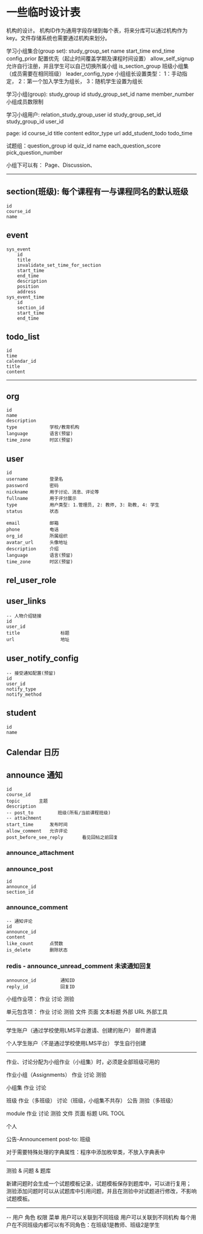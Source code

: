 # 一些临时设计表


机构的设计。
机构ID作为通用字段存储到每个表，将来分库可以通过机构作为key。文件存储系统也需要通过机构来划分。

学习小组集合(group set): study_group_set
	name
	start_time
    end_time
    config_prior 		配置优先（起止时间覆盖学期及课程时间设置）
    allow_self_signup	允许自行注册，并且学生可以自己切换所属小组
    is_section_group	班级小组集（成员需要在相同班级）
    leader_config_type  小组组长设置类型： 1：手动指定， 2：第一个加入学生为组长， 3：随机学生设置为组长

学习小组(group): study_group
	id
	study_group_set_id
	name
    member_number 			小组成员数限制

学习小组用户: relation_study_group_user
	id
    study_group_set_id
    study_group_id
    user_id


page:
    id
    course_id
    title
    content
    editor_type
    url
    add_student_todo
    todo_time

试题组：question_group
    id
    quiz_id
    name
    each_question_score
    pick_question_number

小组下可以有： Page、Discussion、

-------------------------------------------------
## section(班级): 每个课程有一与课程同名的默认班级
    id
    course_id
    name
    

## event
    sys_event
        id
        title
        invalidate_set_time_for_section
        start_time
        end_time
        description
        position
        address
    sys_event_time
        id
        section_id
        start_time
        end_time

## todo_list
    id
    time
    calendar_id
    title
    content

-------------------------------------------------
## org
    id
    name
    description
    type            学校/教育机构
    language        语言(预留)
    time_zone       时区(预留)

## user
    id
    username        登录名
    password        密码
    nickname        用于讨论、消息、评论等
    fullname        用于评分展示
    type            用户类型: 1.管理员, 2: 教师, 3: 助教, 4: 学生
    status          状态
    
    email           邮箱
    phone           电话
    org_id          所属组织
    avatar_url      头像地址
    description     介绍
    language        语言(预留)
    time_zone       时区(预留)

## rel_user_role
    
## user_links
    -- 人物介绍链接
    id
    user_id
    title               标题
    url                 地址
    
## user_notify_config
    -- 接受通知配置(预留)
    id
    user_id
    notify_type
    notify_method
    
    

## student
    id
    name

## Calendar 日历


## announce 通知
    id
    course_id
    topic       主题
    description 
    -- post_to         班级(所有/当前课程班级)
    -- attachment
    start_time      发布时间
    allow_comment   允许评论   
    post_before_see_reply       看见回帖之前回复
    
### announce_attachment
### announce_post
    id
    announce_id
    section_id
    
### announce_comment
    -- 通知评论
    id
    announce_id
    content
    like_count      点赞数
    is_delete       删除状态
    
### redis - announce_unread_comment     未读通知回复
    announce_id         通知ID
    reply_id            回复ID
    


小组作业项：
    作业
    讨论
    测验

单元包含项：
    作业
    讨论
    测验
    文件
    页面
    文本标题
    外部 URL
    外部工具
    
   










----------------------------------------------------------------------------------
学生账户（通过学校使用LMS平台邀请、创建的账户）
    邮件邀请

个人学生账户（不是通过学校使用LMS平台）
    学生自行创建



------------------------------------------------------
作业、讨论分配为小组作业（小组集）时，必须是全部班级可用的


作业小组（Assignments）
   作业
   讨论
   测验
       
小组集
    作业
    讨论

班级
    作业（多班级）
    讨论（班级，小组集不共存）
    公告
    测验（多班级）

module
    作业
    讨论
    测验
    文件
    页面
    标题
    URL
    TOOL
    
个人

公告-Announcement
    post-to:   班级
    
    
    
    
对于需要特殊处理的字典属性：程序中添加枚举类，不放入字典表中








---------------------------------
测验 & 问题 & 题库

新建问题时会生成一个试题模板记录，试题模板保存到题库中，可以进行复用；
测验添加问题时可以从试题库中引用问题，并且在测验中对试题进行修改，不影响试题模板。


----------------------------------


-- 用户  角色  权限   菜单
    用户可以关联到不同班级
    用户可以关联到不同机构
    每个用户在不同班级内都可以有不同角色：在班级1是教师、班级2是学生
    


